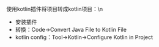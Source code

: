 使用kotlin插件将项目转成kotlin项目：\n
 - 安装插件
 - 转换：Code->Convert Java File to Kotlin File
 - kotlin config：Tool->Kotlin->Configure Kotlin in Project